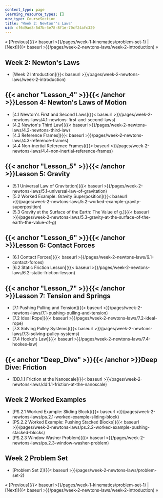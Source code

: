 ```yaml
---
content_type: page
learning_resource_types: []
ocw_type: CourseSection
title: 'Week 2: Newton''s Laws'
uid: cf6d9ae8-5d7b-6e78-8f1e-70cf24afc329
---
```


« [Previous]({{< baseurl >}}/pages/week-1-kinematics/problem-set-1) | [Next]({{< baseurl >}}/pages/week-2-newtons-laws/week-2-introduction) »

Week 2: Newton's Laws
---------------------

*   [Week 2 Introduction]({{< baseurl >}}/pages/week-2-newtons-laws/week-2-introduction)

{{< anchor "Lesson_4" >}}{{< /anchor >}}Lesson 4: Newton's Laws of Motion
-------------------------------------------------------------------------

*   [4.1 Newton's First and Second Laws]({{< baseurl >}}/pages/week-2-newtons-laws/4.1-newtons-first-and-second-laws)
*   [4.2 Newton's Third Law]({{< baseurl >}}/pages/week-2-newtons-laws/4.2-newtons-third-law)
*   [4.3 Reference Frames]({{< baseurl >}}/pages/week-2-newtons-laws/4.3-reference-frames)
*   [4.4 Non-inertial Reference Frames]({{< baseurl >}}/pages/week-2-newtons-laws/4.4-non-inertial-reference-frames)

{{< anchor "Lesson_5" >}}{{< /anchor >}}Lesson 5: Gravity
---------------------------------------------------------

*   [5.1 Universal Law of Gravitation]({{< baseurl >}}/pages/week-2-newtons-laws/5.1-universal-law-of-gravitation)
*   [5.2 Worked Example: Gravity Superposition]({{< baseurl >}}/pages/week-2-newtons-laws/5.2-worked-example-gravity-superposition)
*   [5.3 Gravity at the Surface of the Earth: The Value of g.]({{< baseurl >}}/pages/week-2-newtons-laws/5.3-gravity-at-the-surface-of-the-earth-the-value-of-g)

{{< anchor "Lesson_6" >}}{{< /anchor >}}Lesson 6: Contact Forces
----------------------------------------------------------------

*   [6.1 Contact Forces]({{< baseurl >}}/pages/week-2-newtons-laws/6.1-contact-forces)
*   [6.2 Static Friction Lesson]({{< baseurl >}}/pages/week-2-newtons-laws/6.2-static-friction-lesson)

{{< anchor "Lesson_7" >}}{{< /anchor >}}Lesson 7: Tension and Springs
---------------------------------------------------------------------

*   [7.1 Pushing Pulling and Tension]({{< baseurl >}}/pages/week-2-newtons-laws/7.1-pushing-pulling-and-tension)
*   [7.2 Ideal Rope]({{< baseurl >}}/pages/week-2-newtons-laws/7.2-ideal-rope)
*   [7.3 Solving Pulley Systems]({{< baseurl >}}/pages/week-2-newtons-laws/7.3-solving-pulley-systems)
*   [7.4 Hooke's Law]({{< baseurl >}}/pages/week-2-newtons-laws/7.4-hookes-law)

{{< anchor "Deep_Dive" >}}{{< /anchor >}}Deep Dive: Friction
------------------------------------------------------------

*   [DD.1.1 Friction at the Nanoscale]({{< baseurl >}}/pages/week-2-newtons-laws/dd.1.1-friction-at-the-nanoscale)

Week 2 Worked Examples
----------------------

*   [PS.2.1 Worked Example: Sliding Block]({{< baseurl >}}/pages/week-2-newtons-laws/ps.2.1-worked-example-sliding-block)
*   [PS.2.2 Worked Example: Pushing Stacked Blocks]({{< baseurl >}}/pages/week-2-newtons-laws/ps.2.2-worked-example-pushing-stacked-blocks)
*   [PS.2.3 Window Washer Problem]({{< baseurl >}}/pages/week-2-newtons-laws/ps.2.3-window-washer-problem)

Week 2 Problem Set
------------------

*   [Problem Set 2]({{< baseurl >}}/pages/week-2-newtons-laws/problem-set-2)

« [Previous]({{< baseurl >}}/pages/week-1-kinematics/problem-set-1) | [Next]({{< baseurl >}}/pages/week-2-newtons-laws/week-2-introduction) »